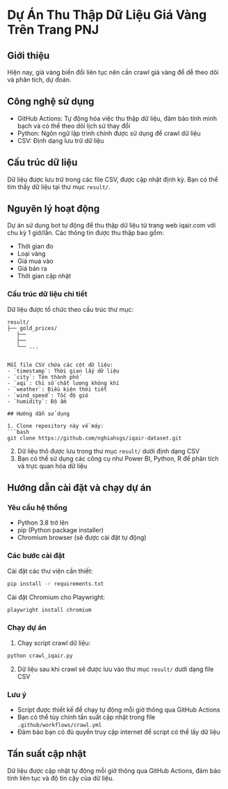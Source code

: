 # Dự Án Thu Thập Dữ Liệu Giá Vàng Trên Trang PNJ

## Giới thiệu

Hiện nay, giá vàng biến đổi liên tục nên cần crawl giá vàng để dễ theo dõi và phân tích, dự đoán.

## Công nghệ sử dụng

- GitHub Actions: Tự động hóa việc thu thập dữ liệu, đảm bảo tính minh bạch và có thể theo dõi lịch sử thay đổi
- Python: Ngôn ngữ lập trình chính được sử dụng để crawl dữ liệu
- CSV: Định dạng lưu trữ dữ liệu

## Cấu trúc dữ liệu

Dữ liệu được lưu trữ trong các file CSV, được cập nhật định kỳ. Bạn có thể tìm thấy dữ liệu tại thư mục `result/`.

## Nguyên lý hoạt động

Dự án sử dụng bot tự động để thu thập dữ liệu từ trang web iqair.com với chu kỳ 1 giờ/lần. Các thông tin được thu thập bao gồm:
- Thời gian đo
- Loại vàng
- Giá mua vào
- Giá bán ra
- Thời gian cập nhật

### Cấu trúc dữ liệu chi tiết

Dữ liệu được tổ chức theo cấu trúc thư mục:
```
result/
├── gold_prices/
   ├── 
   ├──
   └── ...


Mỗi file CSV chứa các cột dữ liệu:
- `timestamp`: Thời gian lấy dữ liệu
- `city`: Tên thành phố
- `aqi`: Chỉ số chất lượng không khí
- `weather`: Điều kiện thời tiết
- `wind_speed`: Tốc độ gió
- `humidity`: Độ ẩm

## Hướng dẫn sử dụng

1. Clone repository này về máy:
```bash
git clone https://github.com/nghiahsgs/iqair-dataset.git
```

2. Dữ liệu thô được lưu trong thư mục `result/` dưới định dạng CSV
3. Bạn có thể sử dụng các công cụ như Power BI, Python, R để phân tích và trực quan hóa dữ liệu

## Hướng dẫn cài đặt và chạy dự án

### Yêu cầu hệ thống
- Python 3.8 trở lên
- pip (Python package installer)
- Chromium browser (sẽ được cài đặt tự động)

### Các bước cài đặt

Cài đặt các thư viện cần thiết:
```bash
pip install -r requirements.txt
```

Cài đặt Chromium cho Playwright:
```bash
playwright install chromium
```

### Chạy dự án

1. Chạy script crawl dữ liệu:
```bash
python crawl_iqair.py
```

2. Dữ liệu sau khi crawl sẽ được lưu vào thư mục `result/` dưới dạng file CSV

### Lưu ý
- Script được thiết kế để chạy tự động mỗi giờ thông qua GitHub Actions
- Bạn có thể tùy chỉnh tần suất cập nhật trong file `.github/workflows/crawl.yml`
- Đảm bảo bạn có đủ quyền truy cập internet để script có thể lấy dữ liệu

## Tần suất cập nhật

Dữ liệu được cập nhật tự động mỗi giờ thông qua GitHub Actions, đảm bảo tính liên tục và độ tin cậy của dữ liệu.
